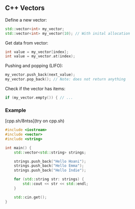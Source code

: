 ## C++ Vectors

Define a new vector:
```cpp
std::vector<int> my_vector;
std::vector<int> my_vector(10); // With inital allocation
```

Get data from vector:
```cpp
int value = my_vector[index];
int value = my_vector.at(index);
```

Pushing and popping (LIFO):
```cpp
my_vector.push_back(next_value);
my_vector.pop_back(); // Note: does not return anything
```

Check if the vector has items:
```cpp
if (my_vector.empty()) { // ...
```

### Example

[cpp.sh/8ntss](try on cpp.sh)

```cpp
#include <iostream>
#include <vector>
#include <string>

int main() {
	std::vector<std::string> strings;

	strings.push_back("Hello Hoani");
	strings.push_back("Hello Emma");
	strings.push_back("Hello Indie");

	for (std::string str: strings) {
		std::cout << str << std::endl;
	}

	std::cin.get();
}
```
